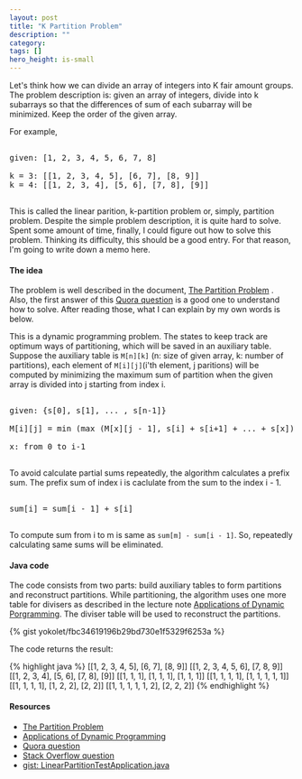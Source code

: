 ```yaml
---
layout: post
title: "K Partition Problem"
description: ""
category: 
tags: []
hero_height: is-small
---
```


Let's think how we can divide an array of integers into K fair amount groups.
The problem description is: given an array of integers, divide into k subarrays
so that the differences of sum of each subarray will be minimized.
Keep the order of the given array.

For example, 

<pre>

given: [1, 2, 3, 4, 5, 6, 7, 8]

k = 3: [[1, 2, 3, 4, 5], [6, 7], [8, 9]]
k = 4: [[1, 2, 3, 4], [5, 6], [7, 8], [9]]

</pre>

This is called the linear parition, k-partition problem or, simply, partition problem.
Despite the simple problem description, it is quite hard to solve.
Spent some amount of time, finally, I could figure out how to solve this problem.
Thinking its difficulty, this should be a good entry.
For that reason, I'm going to write down a memo here.


#### The idea ####

The problem is well described in the document, [The Partition Problem](http://www8.cs.umu.se/kurser/TDBA77/VT06/algorithms/BOOK/BOOK2/NODE45.HTM) .
Also, the first answer of this [Quora question](https://www.quora.com/A-group-of-N-integer-numbers-need-to-be-divided-fairly-into-K-subgroups-A-fair-division-is-that-the-max-of-the-sums-of-K-subgroups-is-minimal) is a good one to understand how to solve. After reading those, what I can explain by my own words is below.

This is a dynamic programming problem. The states to keep track are optimum ways of partitioning, which will be saved in an auxiliary table.
Suppose the auxiliary table is `M[n][k]` (n: size of given array, k: number of partitions), each element of `M[i][j]`(i'th element, j paritions) will be computed by minimizing the maximum sum of partition when the given array is divided into j starting from index i.



<pre>

given: {s[0], s[1], ... , s[n-1]}

M[i][j] = min (max (M[x][j - 1], s[i] + s[i+1] + ... + s[x]));

x: from 0 to i-1

</pre>


To avoid calculate partial sums repeatedly, the algorithm calculates a prefix sum.
The prefix sum of index i is caclulate from the sum to the index i - 1.

<pre>

sum[i] = sum[i - 1] + s[i]

</pre>

To compute sum from i to m is same as `sum[m] - sum[i - 1]`.
So, repeatedly calculating same sums will be eliminated.




#### Java code  ###

The code consists from two parts: build auxiliary tables to form partitions and reconstruct partitions.
While partitioning, the algorithm uses one more table for divisers as described in the lecture note [Applications of Dynamic Porgramming](http://www3.cs.stonybrook.edu/~algorith/video-lectures/2007/lecture18.pdf). The diviser table will be used to reconstruct the partitions.


{% gist yokolet/fbc34619196b29bd730e1f5329f6253a %}


The code returns the result:

{% highlight java %}
[[1, 2, 3, 4, 5], [6, 7], [8, 9]]
[[1, 2, 3, 4, 5, 6], [7, 8, 9]]
[[1, 2, 3, 4], [5, 6], [7, 8], [9]]
[[1, 1, 1], [1, 1, 1], [1, 1, 1]]
[[1, 1, 1, 1], [1, 1, 1, 1, 1]]
[[1, 1, 1, 1], [1, 2, 2], [2, 2]]
[[1, 1, 1, 1, 1, 2], [2, 2, 2]]
{% endhighlight %}

#### Resources ####

- [The Partition Problem](http://www8.cs.umu.se/kurser/TDBA77/VT06/algorithms/BOOK/BOOK2/NODE45.HTM)
- [Applications of Dynamic Programming](http://www3.cs.stonybrook.edu/~algorith/video-lectures/2007/lecture18.pdf)
- [Quora question](https://www.quora.com/A-group-of-N-integer-numbers-need-to-be-divided-fairly-into-K-subgroups-A-fair-division-is-that-the-max-of-the-sums-of-K-subgroups-is-minimal)
- [Stack Overflow question](http://stackoverflow.com/questions/7938809/how-to-understand-the-dynamic-programming-solution-in-linear-partitioning)
- [gist: LinearPartitionTestApplication.java](https://gist.github.com/abrie/b962ee399d06ada95e88)
